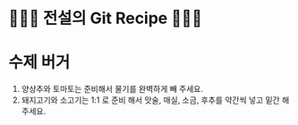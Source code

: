 # 👨🏻‍🍳 전설의 Git Recipe 👩🏻‍🍳

# 수제 버거 

1. 양상추와 토마토는 준비해서 물기를 완벽하게 빼 주세요.
2. 돼지고기와 소고기는 1:1 로 준비 해서 맛술, 매실, 소금, 후추를 약간씩 넣고 밑간 해주세요.

